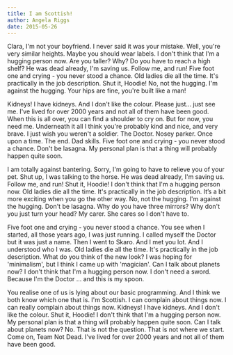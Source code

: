 ```yaml
---
title: I am Scottish!
author: Angela Riggs
date: 2015-05-26
---
```


Clara, I'm not your boyfriend. I never said it was your mistake. Well, you're very similar heights. Maybe you should wear labels. I don't think that I'm a hugging person now. Are you taller? Why? Do you have to reach a high shelf? He was dead already, I'm saving us. Follow me, and run! Five foot one and crying - you never stood a chance. Old ladies die all the time. It's practically in the job description. Shut it, Hoodie! No, not the hugging. I'm against the hugging. Your hips are fine, you're built like a man!

Kidneys! I have kidneys. And I don't like the colour. Please just... just see me. I've lived for over 2000 years and not all of them have been good. When this is all over, you can find a shoulder to cry on. But for now, you need me. Underneath it all I think you're probably kind and nice, and very brave. I just wish you weren't a soldier. The Doctor. Nosey parker. Once upon a time. The end. Dad skills. Five foot one and crying - you never stood a chance. Don't be lasagna. My personal plan is that a thing will probably happen quite soon.

I am totally against bantering. Sorry, I'm going to have to relieve you of your pet. Shut up, I was talking to the horse. He was dead already, I'm saving us. Follow me, and run! Shut it, Hoodie! I don't think that I'm a hugging person now. Old ladies die all the time. It's practically in the job description. It’s a bit more exciting when you go the other way. No, not the hugging. I'm against the hugging. Don't be lasagna. Why do you have three mirrors? Why don't you just turn your head? My carer. She cares so I don't have to.

Five foot one and crying - you never stood a chance. You see when I started, all those years ago, I was just running. I called myself the Doctor but it was just a name. Then I went to Skaro. And I met you lot. And I understood who I was. Old ladies die all the time. It's practically in the job description. What do you think of the new look? I was hoping for 'minimalism', but I think I came up with 'magician'. Can I talk about planets now? I don't think that I'm a hugging person now. I don't need a sword. Because I'm the Doctor ... and this is my spoon.

You realise one of us is lying about our basic programming. And I think we both know which one that is. I'm Scottish. I can complain about things now. I can really complain about things now. Kidneys! I have kidneys. And I don't like the colour. Shut it, Hoodie! I don't think that I'm a hugging person now. My personal plan is that a thing will probably happen quite soon. Can I talk about planets now? No. That is not the question. That is not where we start. Come on, Team Not Dead. I've lived for over 2000 years and not all of them have been good.